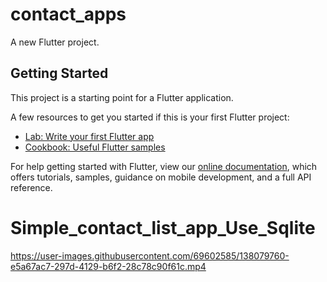 # contact_apps

A new Flutter project.

## Getting Started

This project is a starting point for a Flutter application.

A few resources to get you started if this is your first Flutter project:

- [Lab: Write your first Flutter app](https://flutter.dev/docs/get-started/codelab)
- [Cookbook: Useful Flutter samples](https://flutter.dev/docs/cookbook)

For help getting started with Flutter, view our
[online documentation](https://flutter.dev/docs), which offers tutorials,
samples, guidance on mobile development, and a full API reference.
# Simple_contact_list_app_Use_Sqlite
https://user-images.githubusercontent.com/69602585/138079760-e5a67ac7-297d-4129-b6f2-28c78c90f61c.mp4
